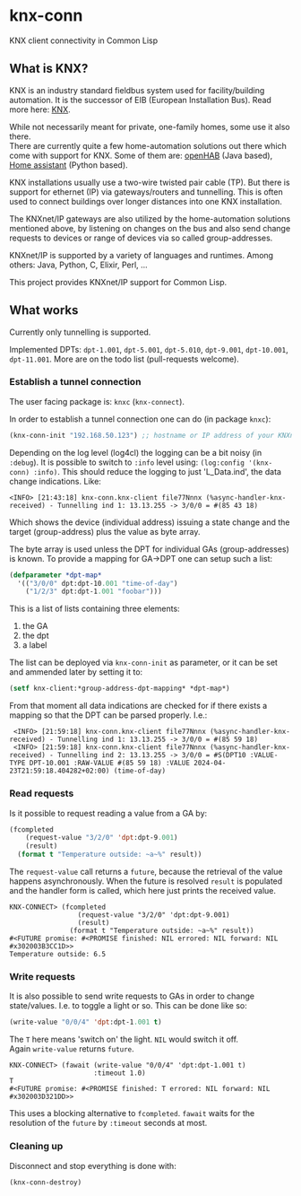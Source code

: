 # knx-conn
KNX client connectivity in Common Lisp

## What is KNX?

KNX is an industry standard fieldbus system used for facility/building automation. It is the successor of EIB (European Installation Bus). Read more here: [KNX](https://en.wikipedia.org/wiki/KNX).

While not necessarily meant for private, one-family homes, some use it also there.  
There are currently quite a few home-automation solutions out there which come with support for KNX. Some of them are: [openHAB](https://www.openhab.org/) (Java based), [Home assistant](https://www.home-assistant.io/) (Python based).

KNX installations usually use a two-wire twisted pair cable (TP). But there is support for ethernet (IP) via gateways/routers and tunnelling. This is often used to connect buildings over longer distances into one KNX installation.

The KNXnet/IP gateways are also utilized by the home-automation solutions mentioned above, by listening on changes on the bus and also send change requests to devices or range of devices via so called group-addresses.

KNXnet/IP is supported by a variety of languages and runtimes. Among others: Java, Python, C, Elixir, Perl, ...

This project provides KNXnet/IP support for Common Lisp.

## What works

Currently only tunnelling is supported.

Implemented DPTs: `dpt-1.001`, `dpt-5.001`, `dpt-5.010`, `dpt-9.001`, `dpt-10.001`, `dpt-11.001`. More are on the todo list (pull-requests welcome).

### Establish a tunnel connection

The user facing package is: `knxc` (`knx-connect`).

In order to establish a tunnel connection one can do (in package `knxc`):

```lisp
(knx-conn-init "192.168.50.123") ;; hostname or IP address of your KNXnet router/interface
```

Depending on the log level (log4cl) the logging can be a bit noisy (in `:debug`). It is possible to switch to `:info` level using: `(log:config '(knx-conn) :info)`. This should reduce the logging to just 'L_Data.ind', the data change indications. Like:

```
<INFO> [21:43:18] knx-conn.knx-client file77Nnnx (%async-handler-knx-received) - Tunnelling ind 1: 13.13.255 -> 3/0/0 = #(85 43 18)
```

Which shows the device (individual address) issuing a state change and the target (group-address) plus the value as byte array.

The byte array is used unless the DPT for individual GAs (group-addresses) is known. To provide a mapping for GA->DPT one can setup such a list:

```lisp
(defparameter *dpt-map*
  '(("3/0/0" dpt:dpt-10.001 "time-of-day")
    ("1/2/3" dpt:dpt-1.001 "foobar")))
```

This is a list of lists containing three elements:

1. the GA
2. the dpt
3. a label

The list can be deployed via `knx-conn-init` as parameter, or it can be set and ammended later by setting it to:

```lisp
(setf knx-client:*group-address-dpt-mapping* *dpt-map*)
```

From that moment all data indications are checked for if there exists a mapping so that the DPT can be parsed properly. I.e.:

```
 <INFO> [21:59:18] knx-conn.knx-client file77Nnnx (%async-handler-knx-received) - Tunnelling ind 1: 13.13.255 -> 3/0/0 = #(85 59 18)
 <INFO> [21:59:18] knx-conn.knx-client file77Nnnx (%async-handler-knx-received) - Tunnelling ind 2: 13.13.255 -> 3/0/0 = #S(DPT10 :VALUE-TYPE DPT-10.001 :RAW-VALUE #(85 59 18) :VALUE 2024-04-23T21:59:18.404282+02:00) (time-of-day)
```

### Read requests

Is it possible to request reading a value from a GA by:

```lisp
(fcompleted 
    (request-value "3/2/0" 'dpt:dpt-9.001)
    (result)
  (format t "Temperature outside: ~a~%" result))
```

The `request-value` call returns a `future`, because the retrieval of the value happens asynchronously. When the future is resolved `result` is populated and the handler form is called, which here just prints the received value.

```
KNX-CONNECT> (fcompleted 
                 (request-value "3/2/0" 'dpt:dpt-9.001)
                 (result)
               (format t "Temperature outside: ~a~%" result))
#<FUTURE promise: #<PROMISE finished: NIL errored: NIL forward: NIL #x302003B3CC1D>>
Temperature outside: 6.5
```

### Write requests

It is also possible to send write requests to GAs in order to change state/values. I.e. to toggle a light or so. This can be done like so:

```lisp
(write-value "0/0/4" 'dpt:dpt-1.001 t)
```

The `T` here means 'switch on' the light. `NIL` would switch it off.  
Again `write-value` returns `future`.

```
KNX-CONNECT> (fawait (write-value "0/0/4" 'dpt:dpt-1.001 t)
                     :timeout 1.0)
T
#<FUTURE promise: #<PROMISE finished: T errored: NIL forward: NIL #x302003D321DD>>
```

This uses a blocking alternative to `fcompleted`. `fawait` waits for the resolution of the `future` by `:timeout` seconds at most.


### Cleaning up

Disconnect and stop everything is done with:

```
(knx-conn-destroy)
```

